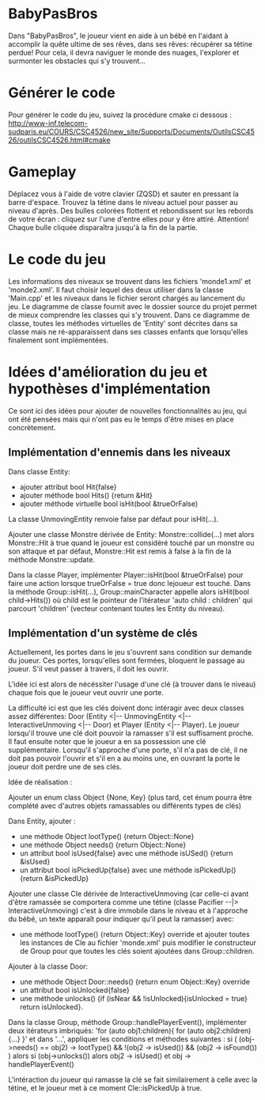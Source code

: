 ﻿# BabyPasBros

Dans "BabyPasBros", le joueur vient en aide à un bébé en l'aidant à accomplir la quête ultime de ses rêves, 
dans ses rêves: récupérer sa tétine perdue! Pour cela, il devra naviguer le monde des nuages, l'explorer et surmonter
les obstacles qui s'y trouvent...

#	Générer le code

Pour générer le code du jeu, suivez la procédure cmake ci dessous :
http://www-inf.telecom-sudparis.eu/COURS/CSC4526/new_site/Supports/Documents/OutilsCSC4526/outilsCSC4526.html#cmake

# Gameplay

Déplacez vous à l'aide de votre clavier (ZQSD) et sauter en pressant la barre d'espace. Trouvez la tétine dans le niveau actuel pour passer au niveau d'après. Des bulles colorées flottent et rebondissent sur les rebords de votre écran : cliquez sur l'une d'entre elles pour y être attiré. Attention! Chaque bulle cliquée disparaîtra jusqu'à la fin de la partie. 

# Le code du jeu

Les informations des niveaux se trouvent dans les fichiers 'monde1.xml' et 'monde2.xml'. Il faut choisir lequel des deux utiliser dans la classe 'Main.cpp' et les niveaux dans le fichier seront chargés au lancement du jeu. 
Le diagramme de classe fournit avec le dossier source du projet permet de mieux comprendre les classes qui s'y trouvent. Dans ce diagramme de classe, toutes les méthodes virtuelles de 'Entity' sont décrites dans sa classe mais ne ré-apparaissent dans ses classes enfants que lorsqu'elles finalement sont implémentées.

# Idées d'amélioration du jeu et hypothèses d'implémentation

Ce sont ici des idées pour ajouter de nouvelles fonctionnalités au jeu, qui ont été pensées mais qui n'ont pas eu le temps d'être mises en place concrètement.

## Implémentation d'ennemis dans les niveaux

Dans classe Entity: 
* ajouter attribut bool Hit{false}
* ajouter méthode bool Hits() {return &Hit}
* ajouter méthode virtuelle bool isHit(bool &trueOrFalse)

La classe UnmovingEntity renvoie false par défaut pour isHit(...).

Ajouter une classe Monstre dérivée de Entity:
Monstre::collide(...) met alors Monstre::Hit à true quand le joueur est considéré touché par un monstre ou son attaque et par défaut, Monstre::Hit est remis à false à la fin de la méthode Monstre::update.

Dans la classe Player, implémenter Player::isHit(bool &trueOrFalse) pour faire une action lorsque trueOrFalse = true donc lejoueur est touché.
Dans la méthode Group::isHit(…), Group::mainCharacter appelle alors isHit(bool child->Hits()) où child est le pointeur de l'itérateur 'auto child : children' qui parcourt 'children' (vecteur contenant toutes les Entity du niveau).

## Implémentation d'un système de clés

Actuellement, les portes dans le jeu s'ouvrent sans condition sur demande du joueur. Ces portes, lorsqu'elles sont fermées, bloquent le passage au joueur. S'il veut passer à travers, il doit les ouvrir.

L'idée ici est alors de nécéssiter l'usage d'une clé (à trouver dans le niveau) chaque fois que le joueur veut ouvrir une porte.

La difficulté ici est que les clés doivent donc intéragir avec deux classes assez différentes: Door (Entity <|-- UnmovingEntity <|-- InteractiveUnmoving <|-- Door) et Player (Entity <|-- Player). Le joueur lorsqu'il trouve une clé doit pouvoir la ramasser s'il est suffisament proche. Il faut ensuite noter que le joueur a en sa possession une clé supplémentaire. Lorsqu'il s'approche d'une porte, s'il n'a pas de clé, il ne doit pas pouvoir l'ouvrir et s'il en a au moins une, en ouvrant la porte le joueur doit perdre une de ses clés.

Idée de réalisation :

Ajouter un enum class Object {None, Key} (plus tard, cet énum pourra être complété avec d'autres objets ramassables ou différents types de clés)

Dans Entity, ajouter :
* une méthode Object lootType() {return Object::None}
* une méthode Object needs() {return Object::None}
* un attribut bool isUsed{false} avec une méthode isUSed() {return &isUsed}
* un attribut bool isPickedUp{false} avec une méthode isPickedUp() {return &isPickedUp}

Ajouter une classe Cle dérivée de InteractiveUnmoving (car celle-ci avant d'être ramassée se comportera comme une tétine (classe Pacifier --|> InteractiveUnmoving) c'est à dire immobile dans le niveau et à l'approche du bébé, un texte apparaît pour indiquer qu'il peut la ramasser) avec:
* une méthode lootType() {return Object::Key} override
et ajouter toutes les instances de Cle au fichier 'monde.xml' puis modifier le constructeur de Group pour que toutes les clés soient ajoutées dans Group::children.

Ajouter à la classe Door:
* une méthode Object Door::needs() {return enum Object::Key} override
* un attribut bool isUnlocked{false}
* une méthode unlocks() {if (isNear && !isUnlocked){isUnlocked = true} return isUnlocked}.

Dans la classe Group, méthode Group::handlePlayerEvent(), implémenter deux itérateurs imbriqués:
'for (auto obj1:children){
    for (auto obj2:children) {...} 
    }' 
et dans '...', appliquer les conditions et méthodes suivantes : 
si ( (obj->needs() == obj2) -> lootType() && !(obj2 -> isUsed()) && (obj2 -> isFound()) ) alors 
    si (obj->unlocks()) alors 
          obj2 -> isUsed() et obj -> handlePlayerEvent()

L'intéraction du joueur qui ramasse la clé se fait similairement à celle avec la tétine, et le joueur met à ce moment Cle::isPickedUp à true.





